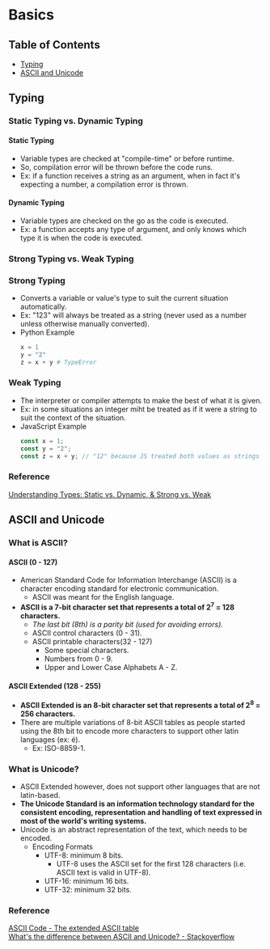 # Basics

## Table of Contents
- [Typing](#typing)
- [ASCII and Unicode](#ascii-and-unicode)

## Typing
### Static Typing vs. Dynamic Typing
#### Static Typing
- Variable types are checked at "compile-time" or before runtime.
- So, compilation error will be thrown before the code runs.
- Ex: if a function receives a string as an argument, when in fact it's expecting a number, a compilation error is thrown.
#### Dynamic Typing
- Variable types are checked on the go as the code is executed.
- Ex: a function accepts any type of argument, and only knows which type it is when the code is executed.
### Strong Typing vs. Weak Typing
### Strong Typing
- Converts a variable or value's type to suit the current situation automatically.
- Ex: "123" will always be treated as a string (never used as a number unless otherwise manually converted).
- Python Example
  ```py
  x = 1
  y = "2"
  z = x + y # TypeError
  ```
### Weak Typing
- The interpreter or compiler attempts to make the best of what it is given.
- Ex: in some situations an integer miht be treated as if it were a string to suit the context of the situation.
- JavaScript Example
  ```js
  const x = 1;
  const y = "2";
  const z = x + y; // "12" because JS treated both values as strings and concatenated them together.
  ```
### Reference
[Understanding Types: Static vs. Dynamic, & Strong vs. Weak](https://medium.com/@cpave3/understanding-types-static-vs-dynamic-strong-vs-weak-88a4e1f0ed5f)

## ASCII and Unicode
### What is ASCII?
#### ASCII (0 - 127)
- American Standard Code for Information Interchange (ASCII) is a character encoding standard for electronic communication.
  - ASCII was meant for the English language.
- **ASCII is a 7-bit character set that represents a total of 2<sup>7</sup> = 128 characters.**
  - *The last bit (8th) is a parity bit (used for avoiding errors).*
  - ASCII control characters (0 - 31).
  - ASCII printable characters(32 - 127)
    - Some special characters.
    - Numbers from 0 - 9.
    - Upper and Lower Case Alphabets A - Z.
#### ASCII Extended (128 - 255)
- **ASCII Extended is an 8-bit character set that represents a total of 2<sup>8</sup> = 256 characters.**
- There are multiple variations of 8-bit ASCII tables as people started using the 8th bit to encode more characters to support other latin languages (ex: é).
  - Ex: ISO-8859-1.
### What is Unicode?
- ASCII Extended however, does not support other languages that are not latin-based.
- **The Unicode Standard is an information technology standard for the consistent encoding, representation and handling of text expressed in most of the world's writing systems.**
- Unicode is an abstract representation of the text, which needs to be encoded.
  - Encoding Formats
    - UTF-8: minimum 8 bits.
      - UTF-8 uses the ASCII set for the first 128 characters (i.e. ASCII text is valid in UTF-8).
    - UTF-16: minimum 16 bits.
    - UTF-32: minimum 32 bits.
### Reference
[ASCII Code - The extended ASCII table](https://www.ascii-code.com/)  
[What's the difference between ASCII and Unicode? - Stackoverflow](https://stackoverflow.com/questions/19212306/whats-the-difference-between-ascii-and-unicode)  


